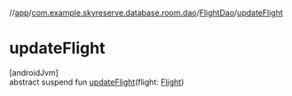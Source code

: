 //[app](../../../index.md)/[com.example.skyreserve.database.room.dao](../index.md)/[FlightDao](index.md)/[updateFlight](update-flight.md)

# updateFlight

[androidJvm]\
abstract suspend fun [updateFlight](update-flight.md)(flight: [Flight](../../com.example.skyreserve.database.room.entity/-flight/index.md))
